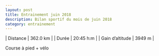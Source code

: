 ```yaml
---
layout: post
title: Entrainement juin 2018
description: Bilan sportif du mois de juin 2018
category: entrainement
---
```


| Distance         | 362.0 km      |
| Durée            | 20:45 h:m     |
| Gain d’altitude  | 3949 m        |

Course à pied + vélo
